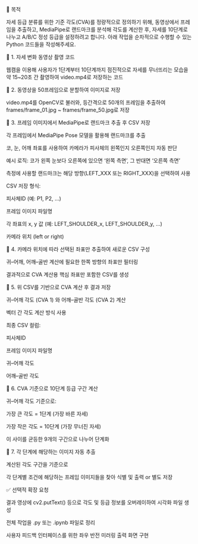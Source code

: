 🎯 목적

자세 등급 분류를 위한 기준 각도(CVA)를 정량적으로 정의하기 위해, 동영상에서 프레임을 추출하고, MediaPipe로 랜드마크를 분석해 각도를 계산한 후, 자세를 10단계로 나누고 A/B/C 정성 등급을 설정하려고 합니다. 아래 작업을 순차적으로 수행할 수 있는 Python 코드들을 작성해주세요.

🧩 1. 자세 변화 동영상 촬영 코드

웹캠을 이용해 사용자가 1단계부터 10단계까지 점진적으로 자세를 무너뜨리는 모습을 약 15~20초 간 촬영하여 video.mp4로 저장하는 코드

🧩 2. 동영상을 50프레임으로 분할하여 이미지로 저장

video.mp4를 OpenCV로 불러와, 등간격으로 50개의 프레임을 추출하여 frames/frame_01.jpg ~ frames/frame_50.jpg로 저장

🧩 3. 프레임 이미지에서 MediaPipe로 랜드마크 추출 후 CSV 저장

각 프레임에서 MediaPipe Pose 모델을 활용해 랜드마크를 추출

코, 눈, 어깨 좌표를 사용하여 카메라가 피사체의 왼쪽인지 오른쪽인지 자동 판단

예시 로직: 코가 왼쪽 눈보다 오른쪽에 있으면 ‘왼쪽 측면’, 그 반대면 ‘오른쪽 측면’

측정에 사용할 랜드마크는 해당 방향(LEFT_XXX 또는 RIGHT_XXX)을 선택하여 사용

CSV 저장 형식:

피사체ID (예: P1, P2, ...)

프레임 이미지 파일명

각 좌표의 x, y 값 (예: LEFT_SHOULDER_x, LEFT_SHOULDER_y, ...)

카메라 위치 (left or right)

🧩 4. 카메라 위치에 따라 선택된 좌표만 추출하여 새로운 CSV 구성

귀–어깨, 어깨–골반 계산에 필요한 한쪽 방향의 좌표만 필터링

결과적으로 CVA 계산용 핵심 좌표만 포함한 CSV를 생성

🧩 5. 위 CSV를 기반으로 CVA 계산 후 결과 저장

귀–어깨 각도 (CVA 1) 와 어깨–골반 각도 (CVA 2) 계산

벡터 간 각도 계산 방식 사용

최종 CSV 컬럼:

피사체ID

프레임 이미지 파일명

귀–어깨 각도

어깨–골반 각도

🧩 6. CVA 기준으로 10단계 등급 구간 계산

귀–어깨 각도 기준으로:

가장 큰 각도 = 1단계 (가장 바른 자세)

가장 작은 각도 = 10단계 (가장 무너진 자세)

이 사이를 균등한 9개의 구간으로 나누어 단계화

🧩 7. 각 단계에 해당하는 이미지 자동 추출

계산된 각도 구간을 기준으로

각 단계별 조건에 해당하는 프레임 이미지들을 찾아 식별 및 출력 or 별도 저장

✅ 선택적 확장 요청

결과 영상에 cv2.putText() 등으로 각도 및 등급 정보를 오버레이하여 시각화 파일 생성

전체 작업을 .py 또는 .ipynb 파일로 정리

사용자 피드백 인터페이스를 위한 좌우 반전 미러링 출력 화면 구현